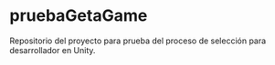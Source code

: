 # pruebaGetaGame
Repositorio del proyecto para prueba del proceso de selección para desarrollador en Unity.
